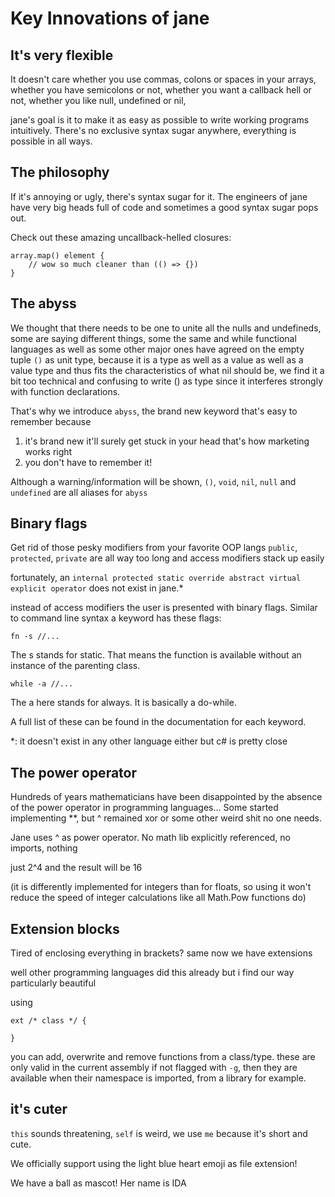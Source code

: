# Key Innovations of jane

## It's very flexible

It doesn't care whether you use commas, colons or spaces in your arrays,
whether you have semicolons or not,
whether you want a callback hell or not,
whether you like null, undefined or nil,

jane's goal is it to make it as easy as possible to write working programs intuitively.
There's no exclusive syntax sugar anywhere, everything is possible in all ways.

## The philosophy

If it's annoying or ugly, there's syntax sugar for it.
The engineers of jane have very big heads full of code and sometimes a good syntax sugar pops out.

Check out these amazing uncallback-helled closures:

```jane
array.map() element {
    // wow so much cleaner than (() => {})
}
```

## The abyss

We thought that there needs to be one to unite all the nulls and undefineds, some are saying different things, some the same
and while functional languages as well as some other major ones have agreed on the empty tuple `()` as
unit type, because it is a type as well as a value as well as a value type and thus fits the characteristics of
what nil should be, we find it a bit too technical and confusing to write () as type since it interferes strongly with function declarations.

That's why we introduce `abyss`, the brand new keyword that's easy to remember because

1. it's brand new it'll surely get stuck in your head that's how marketing works right
2. you don't have to remember it!

Although a warning/information will be shown, `()`, `void`, `nil`, `null` and `undefined` are all aliases for `abyss`

## Binary flags

Get rid of those pesky modifiers from your favorite OOP langs `public`, `protected`, `private` are all way too long and access modifiers stack up easily

fortunately, an `internal protected static override abstract virtual explicit operator` does not exist in jane.*

instead of access modifiers the user is presented with binary flags. Similar to command line syntax a keyword has these flags:

```jane
fn -s //...
```

The s stands for static. That means the function is available without an instance of the parenting class.

```jane
while -a //...
```

The a here stands for always. It is basically a do-while.

A full list of these can be found in the documentation for each keyword.

*: it doesn't exist in any other language either but c# is pretty close

## The power operator

Hundreds of years mathematicians have been disappointed by the absence of the power operator in programming languages...
Some started implementing **, but ^ remained xor or some other weird shit no one needs.

Jane uses ^ as power operator. No math lib explicitly referenced, no imports, nothing

just 2^4 and the result will be 16

(it is differently implemented for integers than for floats, so using it won't reduce the speed of integer calculations like all Math.Pow functions do)

## Extension blocks

Tired of enclosing everything in brackets?
same
now we have
extensions

well other programming languages did this already but i find our way particularly beautiful

using

```jane
ext /* class */ {

}
```

you can add, overwrite and remove functions from a class/type.
these are only valid in the current assembly if not flagged with `-g`, then they are available when their namespace is imported,
from a library for example.

## it's cuter

`this` sounds threatening, `self` is weird,
we use `me` because it's short and cute.

We officially support using the light blue heart emoji as file extension!

We have a ball as mascot! Her name is IDA
